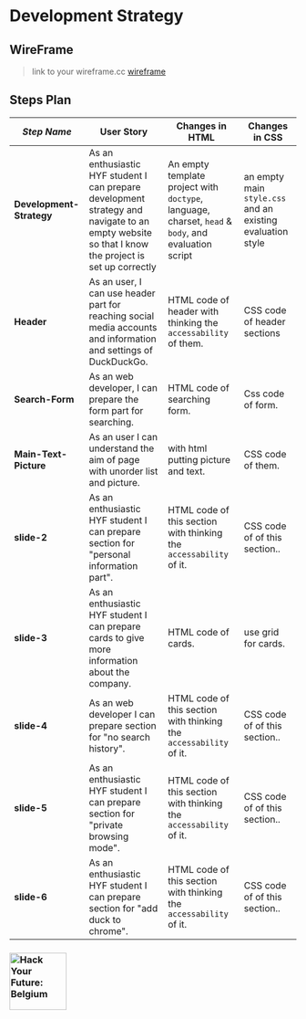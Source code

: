 # Development Strategy

## WireFrame

> link to your wireframe.cc [wireframe](https://wireframe.cc/81A2Eo)

## Steps Plan

| _Step Name_ | User Story | Changes in HTML | Changes in CSS |
| --- | --- | --- | --- |
| __Development-Strategy__ | As an enthusiastic HYF student I can prepare development strategy and navigate to an empty website so that I know the project is set up correctly | An empty template project with `doctype`, language, charset, `head` & `body`, and evaluation script | an empty main `style.css` and an existing evaluation style |
| __Header__ | As an user, I can use header part for reaching social media accounts and information and settings of DuckDuckGo.| HTML code of header with thinking the `accessability` of them. | CSS code of header  sections |
| __Search-Form__ | As an web developer, I can prepare the form part for searching. | HTML code of searching form. | Css code of form. |
| __Main-Text-Picture__ | As an user I can understand the aim of page with unorder list and picture. | with html putting picture and text. | CSS code of them. |
| __slide-2__ |  As an enthusiastic HYF student I can prepare section for "personal information part". |  HTML code of this section with thinking the `accessability` of it. | CSS code of of this section.. | 
| __slide-3__ |  As an enthusiastic HYF student I can prepare cards to give more information about the company. | HTML code of cards. | use grid for cards. |
| __slide-4__ | As an web developer I can prepare section for "no search history". | HTML code of this section with thinking the `accessability` of it. | CSS code of of this section.. |
| __slide-5__ |  As an enthusiastic HYF student I can prepare section for "private browsing mode". | HTML code of this section with thinking the `accessability` of it. | CSS code of of this section.. |
| __slide-6__ |  As an enthusiastic HYF student I can prepare section for "add duck to chrome". |  HTML code of this section with thinking the `accessability` of it. | CSS code of of this section.. | 



### <a href="https://hackyourfuture.be" target="_blank"><img src="https://user-images.githubusercontent.com/18554853/63941625-4c7c3d00-ca6c-11e9-9a76-8d5e3632fe70.jpg" width="100" height="100" alt="Hack Your Future: Belgium"></a>
